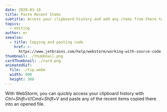 ```yaml
---
date: 2020-03-16
title: Paste Recent Items
subtitle: Access your clipboard history and add any items from there to your code.
topics:
  - editing
author: er
seealso:
  - title: Copying and pasting code
    href: >-
      https://www.jetbrains.com/help/webstorm/working-with-source-code.html#copy_paste
thumbnail: ./thumbnail.png
cardThumbnail: ./card.png
animatedGif:
  file: ./tip.webm
  width: 600
  height: 300
---
```

With WebStorm, you can quickly access your clipboard history with 
*Ctrl+Shift+V/Cmd+Shift+V* and paste any of the recent items copied 
there into an opened file.
